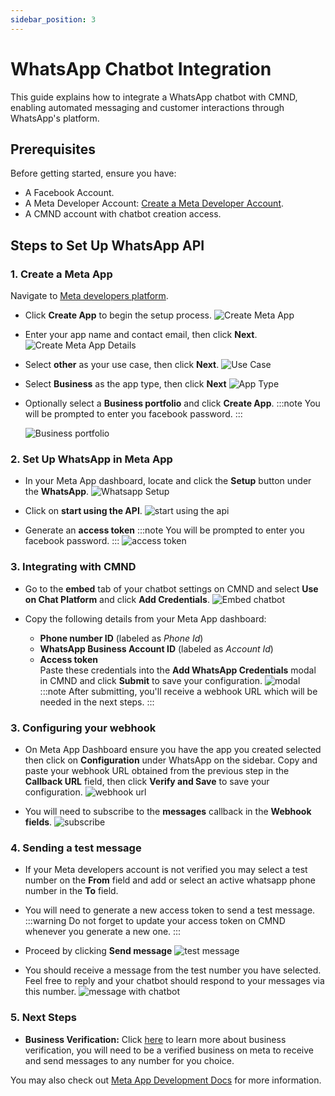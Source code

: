 ```yaml
---
sidebar_position: 3
---
```


# WhatsApp Chatbot Integration

This guide explains how to integrate a WhatsApp chatbot with CMND, enabling automated messaging and customer interactions through WhatsApp's platform.

## Prerequisites

Before getting started, ensure you have:

- A Facebook Account.
- A Meta Developer Account: [Create a Meta Developer Account](https://developers.facebook.com/docs/development/register).
- A CMND account with chatbot creation access.

## Steps to Set Up WhatsApp API

### 1. Create a Meta App

Navigate to [Meta developers platform](https://developers.facebook.com/apps/).

- Click **Create App** to begin the setup process.
  ![Create Meta App](../../static/img/whatsapp_chatbot_integration_steps_images/image-1.png)

- Enter your app name and contact email, then click **Next**.
  ![Create Meta App Details](../../static/img/whatsapp_chatbot_integration_steps_images/image-2.png)

- Select **other** as your use case, then click **Next**.
  ![Use Case](../../static/img/whatsapp_chatbot_integration_steps_images/image-3.png)

- Select **Business** as the app type, then click **Next**
  ![App Type](../../static/img/whatsapp_chatbot_integration_steps_images/image-4.png)

- Optionally select a **Business portfolio** and click **Create App**.
  :::note
  You will be prompted to enter you facebook password.
  :::

  ![Business portfolio](../../static/img/whatsapp_chatbot_integration_steps_images/image-6.png)

### 2. Set Up WhatsApp in Meta App

- In your Meta App dashboard, locate and click the **Setup** button under the **WhatsApp**.
  ![Whatsapp Setup](../../static/img/whatsapp_chatbot_integration_steps_images/image-7.png)

- Click on **start using the API**.
  ![start using the api](../../static/img/whatsapp_chatbot_integration_steps_images/image-9.png)

- Generate an **access token**
  :::note
  You will be prompted to enter you facebook password.
  :::
  ![access token](../../static/img/whatsapp_chatbot_integration_steps_images/image-10.png)

### 3. Integrating with CMND

- Go to the **embed** tab of your chatbot settings on CMND and select **Use on Chat Platform** and click **Add Credentials**.
  ![Embed chatbot](../../static/img/whatsapp_chatbot_integration_steps_images/image-8.png)

- Copy the following details from your Meta App dashboard:
  - **Phone number ID** (labeled as _Phone Id_)
  - **WhatsApp Business Account ID** (labeled as _Account Id_)
  - **Access token** <br/>
    Paste these credentials into the **Add WhatsApp Credentials** modal in CMND and
    click **Submit** to save your configuration.
    ![modal](../../static/img/whatsapp_chatbot_integration_steps_images/image-11.png)
    :::note
    After submitting, you'll receive a webhook URL which will be needed in the next steps.
    :::

### 3. Configuring your webhook

- On Meta App Dashboard ensure you have the app you created selected then click on **Configuration** under WhatsApp on the sidebar. Copy and paste your webhook URL obtained from the previous step in the **Callback URL** field, then click **Verify and Save** to save your configuration.
  ![webhook url](../../static/img/whatsapp_chatbot_integration_steps_images/image-12.png)

- You will need to subscribe to the **messages** callback in the **Webhook fields**.
  ![subscribe](../../static/img/whatsapp_chatbot_integration_steps_images/image-13.png)

### 4. Sending a test message

- If your Meta developers account is not verified you may select a test number on the **From** field and add or select an active whatsapp phone number in the **To** field.
- You will need to generate a new access token to send a test message.
  :::warning
  Do not forget to update your access token on CMND whenever you generate a new one.
  :::

- Proceed by clicking **Send message**
  ![test message](../../static/img/whatsapp_chatbot_integration_steps_images/image-15.png)

- You should receive a message from the test number you have selected. Feel free to reply and your chatbot should respond to your messages via this number.
  ![message with chatbot](../../static/img/whatsapp_chatbot_integration_steps_images/image-16.png)

### 5. Next Steps

- **Business Verification:**
  Click [here](https://developers.facebook.com/docs/development/release/business-verification) to learn more about business verification, you will need to be a verified business on meta to receive and send messages to any number for you choice.

You may also check out [Meta App Development Docs](https://developers.facebook.com/docs/development) for more information.
